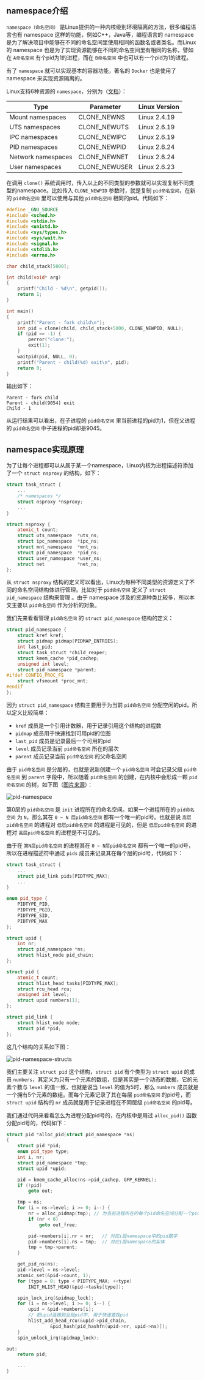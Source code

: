 ## namespace介绍
`namespace（命名空间）` 是Linux提供的一种内核级别环境隔离的方法，很多编程语言也有 namespace 这样的功能，例如C++，Java等，编程语言的 namespace 是为了解决项目中能够在不同的命名空间里使用相同的函数名或者类名。而Linux的 namespace 也是为了实现资源能够在不同的命名空间里有相同的名称，譬如在 `A命名空间` 有个pid为1的进程，而在 `B命名空间` 中也可以有一个pid为1的进程。

有了 `namespace` 就可以实现基本的容器功能，著名的 `Docker` 也是使用了 namespace 来实现资源隔离的。

Linux支持6种资源的 `namespace`，分别为（[文档](https://lwn.net/Articles/531114/)）：

|Type              |  Parameter  |Linux Version|
|------------------|-------------|-------------|
| Mount namespaces | CLONE_NEWNS |Linux 2.4.19 |
|  UTS namespaces  | CLONE_NEWUTS|Linux 2.6.19 |
|  IPC namespaces  | CLONE_NEWIPC|Linux 2.6.19 |
|  PID namespaces  | CLONE_NEWPID|Linux 2.6.24 |
|Network namespaces| CLONE_NEWNET|Linux 2.6.24 |
| User namespaces  |CLONE_NEWUSER|Linux 2.6.23 |

在调用 `clone()` 系统调用时，传入以上的不同类型的参数就可以实现复制不同类型的namespace。比如传入 `CLONE_NEWPID` 参数时，就是复制 `pid命名空间`，在新的 `pid命名空间` 里可以使用与其他 `pid命名空间` 相同的pid。代码如下：
```cpp
#define _GNU_SOURCE
#include <sched.h>
#include <stdio.h>
#include <unistd.h>
#include <sys/types.h>
#include <sys/wait.h>
#include <signal.h>
#include <stdlib.h>
#include <errno.h>

char child_stack[5000];

int child(void* arg)
{
    printf("Child - %d\n", getpid());
    return 1;
}

int main()
{
    printf("Parent - fork child\n");
    int pid = clone(child, child_stack+5000, CLONE_NEWPID, NULL);
    if (pid == -1) {
        perror("clone:");
        exit(1);
    }
    waitpid(pid, NULL, 0);
    printf("Parent - child(%d) exit\n", pid);
    return 0;
}
```
输出如下：
```
Parent - fork child
Parent - child(9054) exit
Child - 1
```
从运行结果可以看出，在子进程的 `pid命名空间` 里当前进程的pid为1，但在父进程的 `pid命名空间` 中子进程的pid却是9045。

## namespace实现原理
为了让每个进程都可以从属于某一个namespace，Linux内核为进程描述符添加了一个 `struct nsproxy` 的结构，如下：
```cpp
struct task_struct {
    ...
    /* namespaces */
    struct nsproxy *nsproxy;
    ...
}

struct nsproxy {
    atomic_t count;
    struct uts_namespace  *uts_ns;
    struct ipc_namespace  *ipc_ns;
    struct mnt_namespace  *mnt_ns;
    struct pid_namespace  *pid_ns;
    struct user_namespace *user_ns;
    struct net            *net_ns;
};
```
从 `struct nsproxy` 结构的定义可以看出，Linux为每种不同类型的资源定义了不同的命名空间结构体进行管理。比如对于 `pid命名空间` 定义了 `struct pid_namespace` 结构来管理 。由于 namespace 涉及的资源种类比较多，所以本文主要以 `pid命名空间` 作为分析的对象。

我们先来看看管理 `pid命名空间` 的 `struct pid_namespace` 结构的定义：
```cpp
struct pid_namespace {
    struct kref kref;
    struct pidmap pidmap[PIDMAP_ENTRIES];
    int last_pid;
    struct task_struct *child_reaper;
    struct kmem_cache *pid_cachep;
    unsigned int level;
    struct pid_namespace *parent;
#ifdef CONFIG_PROC_FS
    struct vfsmount *proc_mnt;
#endif
};
```
因为 `struct pid_namespace` 结构主要用于为当前 `pid命名空间` 分配空闲的pid，所以定义比较简单：
* `kref` 成员是一个引用计数器，用于记录引用这个结构的进程数
* `pidmap` 成员用于快速找到可用pid的位图
* `last_pid` 成员是记录最后一个可用的pid
* `level` 成员记录当前 `pid命名空间` 所在的层次
* `parent` 成员记录当前 `pid命名空间` 的父命名空间

由于 `pid命名空间` 是分层的，也就是说新创建一个 `pid命名空间` 时会记录父级 `pid命名空间` 到 `parent` 字段中，所以随着 `pid命名空间` 的创建，在内核中会形成一颗 `pid命名空间` 的树，如下图（[图片来源](http://www.zhongruitech.com/256011226.html)）：

![pid-namespace](https://raw.githubusercontent.com/liexusong/linux-source-code-analyze/master/images/pid-namespace-level.png)

第0层的 `pid命名空间` 是 `init` 进程所在的命名空间。如果一个进程所在的 `pid命名空间` 为 `N`，那么其在 `0 ~ N 层pid命名空间` 都有一个唯一的pid号。也就是说 `高层pid命名空间` 的进程对 `低层pid命名空间` 的进程是可见的，但是 `低层pid命名空间` 的进程对 `高层pid命名空间` 的进程是不可见的。

由于在 `第N层pid命名空间` 的进程其在 `0 ~ N层pid命名空间` 都有一个唯一的pid号，所以在进程描述符中通过 `pids` 成员来记录其在每个层的pid号，代码如下：
```cpp
struct task_struct {
    ...
    struct pid_link pids[PIDTYPE_MAX];
    ...
}

enum pid_type {
    PIDTYPE_PID,
    PIDTYPE_PGID,
    PIDTYPE_SID,
    PIDTYPE_MAX
};

struct upid {
    int nr;
    struct pid_namespace *ns;
    struct hlist_node pid_chain;
};

struct pid {
    atomic_t count;
    struct hlist_head tasks[PIDTYPE_MAX];
    struct rcu_head rcu;
    unsigned int level;
    struct upid numbers[1];
};

struct pid_link {
    struct hlist_node node;
    struct pid *pid;
};
```
这几个结构的关系如下图：

![pid-namespace-structs](https://raw.githubusercontent.com/liexusong/linux-source-code-analyze/master/images/pid-namespace-structs.png)

我们主要关注 `struct pid` 这个结构，`struct pid` 有个类型为 `struct upid` 的成员 `numbers`，其定义为只有一个元素的数组，但是其实是一个动态的数据，它的元素个数与 `level` 的值一致，也就是说当 `level` 的值为5时，那么 `numbers` 成员就是一个拥有5个元素的数组。而每个元素记录了其在每层 `pid命名空间` 的pid号，而 `struct upid` 结构的 `nr` 成员就是用于记录进程在不同层级 `pid命名空间` 的pid号。

我们通过代码来看看怎么为进程分配pid号的，在内核中是用过 `alloc_pid()` 函数分配pid号的，代码如下：
```cpp
struct pid *alloc_pid(struct pid_namespace *ns)
{
    struct pid *pid;
    enum pid_type type;
    int i, nr;
    struct pid_namespace *tmp;
    struct upid *upid;

    pid = kmem_cache_alloc(ns->pid_cachep, GFP_KERNEL);
    if (!pid)
        goto out;

    tmp = ns;
    for (i = ns->level; i >= 0; i--) {
        nr = alloc_pidmap(tmp); // 为当前进程所在的每个pid命名空间分配一个pid
        if (nr < 0)
            goto out_free;

        pid->numbers[i].nr = nr;   // 对应i层namespace中的pid数字
        pid->numbers[i].ns = tmp;  // 对应i层namespace的实体
        tmp = tmp->parent;
    }

    get_pid_ns(ns);
    pid->level = ns->level;
    atomic_set(&pid->count, 1);
    for (type = 0; type < PIDTYPE_MAX; ++type)
        INIT_HLIST_HEAD(&pid->tasks[type]);

    spin_lock_irq(&pidmap_lock);
    for (i = ns->level; i >= 0; i--) {
        upid = &pid->numbers[i];
        // 把upid连接到全局pid中, 用于快速查找pid
        hlist_add_head_rcu(&upid->pid_chain,
                &pid_hash[pid_hashfn(upid->nr, upid->ns)]);
    }
    spin_unlock_irq(&pidmap_lock);

out:
    return pid;

    ...
}
```

